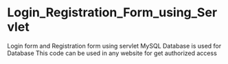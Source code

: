 # Login_Registration_Form_using_Servlet

Login form and Registration form using servlet
MySQL Database is used for Database
This code can be used in any website for get authorized access

